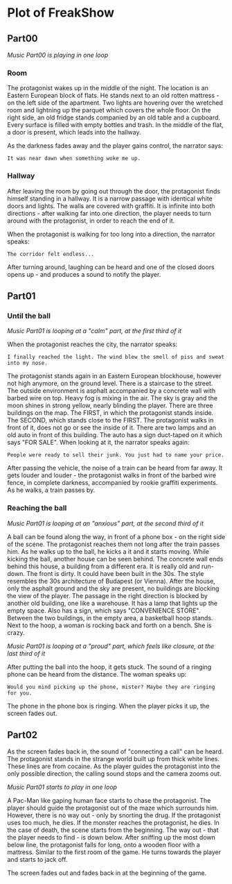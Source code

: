 # Plot of FreakShow

## Part00

_Music Part00 is playing in one loop_

### Room

The protagonist wakes up in the middle of the night. The location is an Eastern European block of flats. He stands next to an old rotten mattress - on the left side of the apartment. Two lights are hovering over the wretched room and lightning up the parquet which covers the whole floor. On the right side, an old fridge stands companied by an old table and a cupboard. Every surface is filled with empty bottles and trash. In the middle of the flat, a door is present, which leads into the hallway.

As the darkness fades away and the player gains control, the narrator says:

`It was near dawn when something woke me up.`

### Hallway

After leaving the room by going out through the door, the protagonist finds himself standing in a hallway. It is a narrow passage with identical white doors and lights. The walls are covered with graffiti. It is infinite into both directions - after walking far into one direction, the player needs to turn around with the protagonist, in order to reach the end of it.

When the protagonist is walking for too long into a direction, the narrator speaks: 

`The corridor felt endless...`

After turning around, laughing can be heard and one of the closed doors opens up - and produces a sound to notify the player.

## Part01

### Until the ball

_Music Part01 is looping at a "calm" part, at the first third of it_

When the protagonist reaches the city, the narrator speaks:

`I finally reached the light. The wind blew the smell of piss and sweat into my nose.`

The protagonist stands again in an Eastern European blockhouse, however not high anymore, on the ground level. There is a staircase to the street. The outside environment is asphalt accompanied by a concrete wall with barbed wire on top. Heavy fog is mixing in the air. The sky is gray and the moon shines in strong yellow, nearly blinding the player. There are three buildings on the map. The FIRST, in which the protagonist stands inside. The SECOND, which stands close to the FIRST. The protagonist walks in front of it, does not go or see the inside of it. There are two lamps and an old auto in front of this building. The auto has a sign duct-taped on it which says "FOR SALE". When looking at it, the narrator speaks again:

`People were ready to sell their junk. You just had to name your price.`

After passing the vehicle, the noise of a train can be heard from far away. It gets louder and louder - the protagonist walks in front of the barbed wire fence, in complete darkness, accompanied by rookie graffiti experiments. As he walks, a train passes by.

### Reaching the ball

_Music Part01 is looping at an "anxious" part, at the second third of it_

A ball can be found along the way, in front of a phone box - on the right side of the scene. The protagonist reaches them not long after the train passes him. As he walks up to the ball, he kicks a it and it starts moving. While kicking the ball, another house can be seen behind. The concrete wall ends behind this house, a building from a different era. It is really old and run-down. The front is dirty. It could have been built in the 30s. The style resembles the 30s architecture of Budapest (or Vienna). After the house, only the asphalt ground and the sky are present, no buildings are blocking the view of the player. The passage in the right direction is blocked by another old building, one like a warehouse. It has a lamp that lights up the empty space. Also has a sign, which says "CONVENIENCE STORE". Between the two buildings, in the empty area, a basketball hoop stands. Next to the hoop, a woman is rocking back and forth on a bench. She is crazy.

_Music Part01 is looping at a "proud" part, which feels like closure, at the last third of it_

After putting the ball into the hoop, it gets stuck. The sound of a ringing phone can be heard from the distance. The woman speaks up:

`Would you mind picking up the phone, mister? Maybe they are ringing for you.`

The phone in the phone box is ringing. When the player picks it up, the screen fades out.

## Part02

As the screen fades back in, the sound of "connecting a call" can be heard. The protagonist stands in the strange world built up from thick white lines. These lines are from cocaine. As the player guides the protagonist into the only possible direction, the calling sound stops and the camera zooms out.

_Music Part01 starts to play in one loop_

A Pac-Man like gaping human face starts to chase the protagonist. The player should guide the protagonist out of the maze which surrounds him. However, there is no way out - only by snorting the drug. If the protagonist uses too much, he dies. If the monster reaches the protagonist, he dies. In the case of death, the scene starts from the beginning. The way out - that the player needs to find - is down below. After sniffing up the most down below line, the protagonist falls for long, onto a wooden floor with a mattress. Similar to the first room of the game. He turns towards the player and starts to jack off.

The screen fades out and fades back in at the beginning of the game.